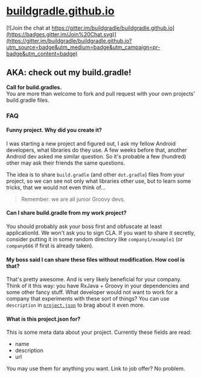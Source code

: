 # [buildgradle.github.io](https://buildgradle.github.io)

[![Join the chat at https://gitter.im/buildgradle/buildgradle.github.io](https://badges.gitter.im/Join%20Chat.svg)](https://gitter.im/buildgradle/buildgradle.github.io?utm_source=badge&utm_medium=badge&utm_campaign=pr-badge&utm_content=badge)

## AKA: check out my build.gradle!

**Call for build.gradles.**  
You are more than welcome to fork and pull request with your own projects' build.gradle files.

### FAQ

#### Funny project. Why did you create it?

I was starting a new project and figured out, I ask my fellow Android developers, what libraries do they use. A few weeks before that, another Android dev asked me similar question. So it's probable a few (hundred) other may ask their friends the same questions.

The idea is to share `build.gradle` (and other `dot.gradle`) files from your project, so we can see not only what libraries other use, but to learn some tricks, that we would not even think of...

> Remember: we are all junior Groovy devs.

#### Can I share build.gradle from my work project?

You should probably ask your boss first and obfuscate at least applicationId. We won't ask you to sign CLA. If you want to share it secretly, consider putting it in some random directory like `company1/example1` (or `company666` if first is already taken).

#### My boss said I can share these files without modification. How cool is that?

That's pretty awesome. And is very likely beneficial for your company. Think of it this way: you have RxJava + Groovy in your dependencies and some other fancy stuff. What developer would not want to work for a company that experiments with these sort of things? You can use `description` in [`project.json`](files/mg6maciej/android-maps-extensions/project.json) to brag about it even more.

#### What is this project.json for?

This is some meta data about your project. Currently these fields are read:

* name
* description
* url

You may use them for anything you want. Link to job offer? No problem.

